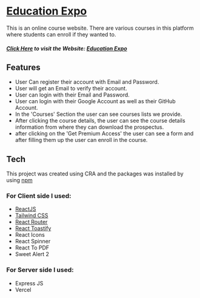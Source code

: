 # [Education Expo]

This is an online course website. There are various courses in this platform where students can enroll if they wanted to.

##### [Click Here] to visit the Website: [Education Expo]

## Features

-   User Can register their account with Email and Password.
-   User will get an Email to verify their account.
-   User can login with their Email and Password.
-   User can login with their Google Account as well as their GitHub Account.
-   In the 'Courses' Section the user can see courses lists we provide.
-   After clicking the course details, the user can see the course details information from where they can download the prospectus.
-   after clicking on the 'Get Premium Access' the user can see a form and after filling them up the user can enroll in the course.

## Tech

This project was created using CRA and the packages was installed by using [npm]

### For Client side I used:

-   [ReactJS]
-   [Tailwind CSS]
-   [React Router]
-   [React Toastify]
-   React Icons
-   React Spinner
-   React To PDF
-   Sweet Alert 2

### For Server side I used:

-   Express JS
-   Vercel

[//]: # "These are reference links used in the body of this note and get stripped out when the markdown processor does its job. There is no need to format nicely because it shouldn't be seen. Thanks SO - http://stackoverflow.com/questions/4823468/store-comments-in-markdown-syntax"
[reactjs]: https://reactjs.org/
[npm]: https://www.npmjs.com/
[tailwind css]: https://tailwindcss.com/
[react router]: https://reactrouter.com/en/main
[react toastify]: https://www.npmjs.com/package/react-toastify
[recharts]: https://recharts.org/en-US/
[education expo]: https://education-expo.web.app
[click here]: https://education-expo.web.app
